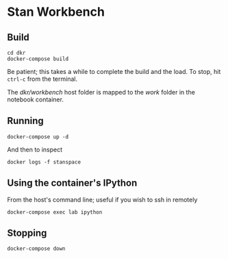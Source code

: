 # Stan Workbench

## Build
```
cd dkr
docker-compose build
```
Be patient; this takes a while to complete the build and the load.
To stop, hit `ctrl-c` from the terminal.

The _dkr/workbench_ host folder is mapped to the _work_ folder in the notebook container.

## Running
```
docker-compose up -d
```

And then to inspect 
```
docker logs -f stanspace
```

## Using the container's IPython
From the host's command line; useful if you wish to ssh in remotely
```
docker-compose exec lab ipython
```

## Stopping 
```
docker-compose down
```


